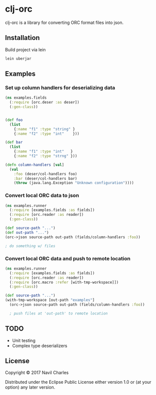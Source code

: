 # clj-orc

clj-orc is a library for converting ORC format files into json.

## Installation

Build project via lein

```bash
lein uberjar
```

## Examples

### Set up column handlers for deserializing data
```clojure
(ns examples.fields
  (:require [orc.deser :as deser])
  (:gen-class))


(def foo
  (list
    {:name "f1" :type "string" }
    {:name "f2" :type "int"    }))

(def bar
  (list
    {:name "f1" :type "int"   }
    {:name "f2" :type "strng" }))

(defn column-handlers [val]
  (val 
    :foo (deser/col-handlers foo)
    :bar (deser/col-handlers bar)
    (throw (java.lang.Exception "Unknown configuration"))))
```

### Convert local ORC data to json
```clojure
(ns examples.runner
  (:require [examples.fields :as fields])
  (:require [orc.reader :as reader])  
  (:gen-class))

(def source-path "...")
(def out-path "...")
(orc->json source-path out-path (fields/column-handlers :foo))

; do something w/ files
```

### Convert local ORC data and push to remote location
```clojure
(ns examples.runner
  (:require [examples.fields :as fields])
  (:require [orc.reader :as reader])
  (:require [orc.macro :refer [with-tmp-workspace]])
  (:gen-class))

(def source-path "...")
(with-tmp-workspace [out-path "examples"]
  (orc->json source-path out-path (fields/column-handlers :foo))

  ; push files at 'out-path' to remote location
```

## TODO
 * Unit testing
 * Complex type deserializers

## License

Copyright © 2017 Navil Charles

Distributed under the Eclipse Public License either version 1.0 or (at
your option) any later version.
